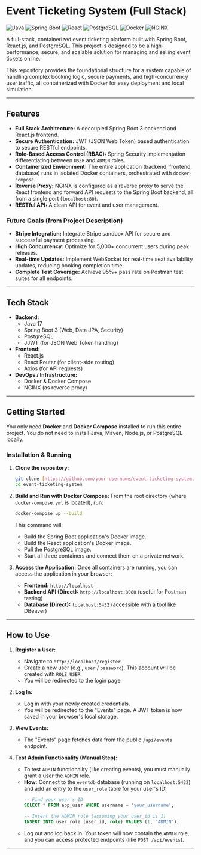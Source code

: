 # Event Ticketing System (Full Stack)

![Java](https://img.shields.io/badge/Java-17-blue)
![Spring Boot](https://img.shields.io/badge/Spring%20Boot-3.1.5-brightgreen)
![React](https://img.shields.io/badge/React-18.2-blue)
![PostgreSQL](https://img.shields.io/badge/PostgreSQL-14-informational)
![Docker](https://img.shields.io/badge/Docker-blue)
![NGINX](https://img.shields.io/badge/NGINX-green)

A full-stack, containerized event ticketing platform built with Spring Boot, React.js, and PostgreSQL. This project is designed to be a high-performance, secure, and scalable solution for managing and selling event tickets online.

This repository provides the foundational structure for a system capable of handling complex booking logic, secure payments, and high-concurrency user traffic, all containerized with Docker for easy deployment and local simulation.

---

##  Features

* **Full Stack Architecture:** A decoupled Spring Boot 3 backend and React.js frontend.
* **Secure Authentication:** JWT (JSON Web Token) based authentication to secure RESTful endpoints.
* **Role-Based Access Control (RBAC):** Spring Security implementation differentiating between `USER` and `ADMIN` roles.
* **Containerized Environment:** The entire application (backend, frontend, database) runs in isolated Docker containers, orchestrated with `docker-compose`.
* **Reverse Proxy:** NGINX is configured as a reverse proxy to serve the React frontend and forward API requests to the Spring Boot backend, all from a single port (`localhost:80`).
* **RESTful API:** A clean API for event and user management.

### Future Goals (from Project Description)
* **Stripe Integration:** Integrate Stripe sandbox API for secure and successful payment processing.
* **High Concurrency:** Optimize for 5,000+ concurrent users during peak releases.
* **Real-time Updates:** Implement WebSocket for real-time seat availability updates, reducing booking completion time.
* **Complete Test Coverage:** Achieve 95%+ pass rate on Postman test suites for all endpoints.

---

##  Tech Stack

* **Backend:**
    * Java 17
    * Spring Boot 3 (Web, Data JPA, Security)
    * PostgreSQL
    * JJWT (for JSON Web Token handling)
* **Frontend:**
    * React.js
    * React Router (for client-side routing)
    * Axios (for API requests)
* **DevOps / Infrastructure:**
    * Docker & Docker Compose
    * NGINX (as reverse proxy)

---

##  Getting Started

You only need **Docker** and **Docker Compose** installed to run this entire project. You do not need to install Java, Maven, Node.js, or PostgreSQL locally.

### Installation & Running

1.  **Clone the repository:**
    ```bash
    git clone [https://github.com/your-username/event-ticketing-system.git](https://github.com/your-username/event-ticketing-system.git)
    cd event-ticketing-system
    ```

2.  **Build and Run with Docker Compose:**
    From the root directory (where `docker-compose.yml` is located), run:
    ```bash
    docker-compose up --build
    ```
    This command will:
    * Build the Spring Boot application's Docker image.
    * Build the React application's Docker image.
    * Pull the PostgreSQL image.
    * Start all three containers and connect them on a private network.

3.  **Access the Application:**
    Once all containers are running, you can access the application in your browser:
    * **Frontend:** `http://localhost`
    * **Backend API (Direct):** `http://localhost:8080` (useful for Postman testing)
    * **Database (Direct):** `localhost:5432` (accessible with a tool like DBeaver)

---

##  How to Use

1.  **Register a User:**
    * Navigate to `http://localhost/register`.
    * Create a new user (e.g., `user` / `password`). This account will be created with `ROLE_USER`.
    * You will be redirected to the login page.

2.  **Log In:**
    * Log in with your newly created credentials.
    * You will be redirected to the "Events" page. A JWT token is now saved in your browser's local storage.

3.  **View Events:**
    * The "Events" page fetches data from the public `/api/events` endpoint.

4.  **Test Admin Functionality (Manual Step):**
    * To test `ADMIN` functionality (like creating events), you must manually grant a user the `ADMIN` role.
    * **How:** Connect to the `eventdb` database (running on `localhost:5432`) and add an entry to the `user_role` table for your user's ID:
        ```sql
        -- Find your user's ID
        SELECT * FROM app_user WHERE username = 'your_username';
        
        -- Insert the ADMIN role (assuming your user_id is 1)
        INSERT INTO user_role (user_id, role) VALUES (1, 'ADMIN');
        ```
    * Log out and log back in. Your token will now contain the `ADMIN` role, and you can access protected endpoints (like `POST /api/events`).

---

